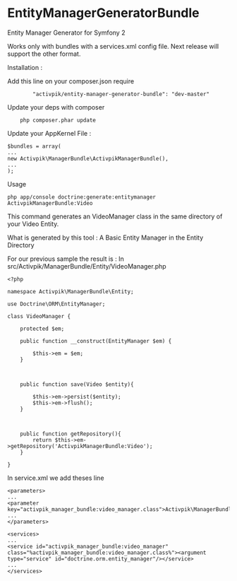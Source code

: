 EntityManagerGeneratorBundle
============================

Entity Manager Generator for Symfony 2 

Works only with bundles with a services.xml config file. Next release will support the other format. 

Installation :

Add this line on your composer.json require

```
        "activpik/entity-manager-generator-bundle": "dev-master"
```

Update your deps with composer

```
	php composer.phar update
```

Update your AppKernel File :

```
$bundles = array(
...
new Activpik\ManagerBundle\ActivpikManagerBundle(),
...
);
```

Usage

```
php app/console doctrine:generate:entitymanager ActivpikManagerBundle:Video
```

This command generates an VideoManager class in the same directory of your Video Entity.


What is generated by this tool : 
A Basic Entity Manager in the Entity Directory

For our previous sample the result is :
In src/Activpik/ManagerBundle/Entity/VideoManager.php
```
<?php

namespace Activpik\ManagerBundle\Entity;

use Doctrine\ORM\EntityManager;

class VideoManager {

	protected $em;

	public function __construct(EntityManager $em) {

		$this->em = $em;
	}



	public function save(Video $entity){

		$this->em->persist($entity);
		$this->em->flush();
	}



	public function getRepository(){
		return $this->em->getRepository('ActivpikManagerBundle:Video');
	}

}
```

In service.xml we add theses line
```
<parameters>
...
<parameter key="activpik_manager_bundle:video_manager.class">Activpik\ManagerBundle\Entity\VideoManager</parameter>
...
</parameters>

<services>
...
<service id="activpik_manager_bundle:video_manager" class="%activpik_manager_bundle:video_manager.class%"><argument type="service" id="doctrine.orm.entity_manager"/></service>
...
</services>
```
